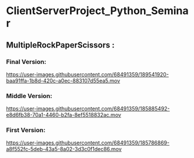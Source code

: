 # ClientServerProject_Python_Seminar

## MultipleRockPaperScissors :
### Final Version:
https://user-images.githubusercontent.com/68491359/189541920-baa91ffa-1b8d-420c-a0ec-883107d55ea5.mov
### Middle Version:
https://user-images.githubusercontent.com/68491359/185885492-e8d6fb38-70a1-4460-b2fa-8ef5518832ac.mov
### First Version:
https://user-images.githubusercontent.com/68491359/185786869-a8f552fc-5deb-43a5-8a02-3d3c0f1dec86.mov









